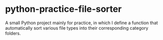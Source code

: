 # python-practice-file-sorter
A small Python project mainly for practice, in which I define a function that automatically sort various file types into their corresponding category folders.

